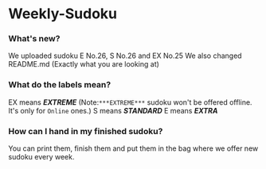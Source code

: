 # Weekly-Sudoku
### What's new?
We uploaded sudoku E No.26, S No.26 and EX No.25
We also changed README.md (Exactly what you are looking at)
### What do the labels mean?
EX means **_EXTREME_** (Note:`***EXTREME***` sudoku won't be offered offline. It's only for `Online` ones.)
S  means **_STANDARD_**
E  means **_EXTRA_**
### How can I hand in my finished sudoku?
You can print them, finish them and put them in the bag where we offer new sudoku every week.

